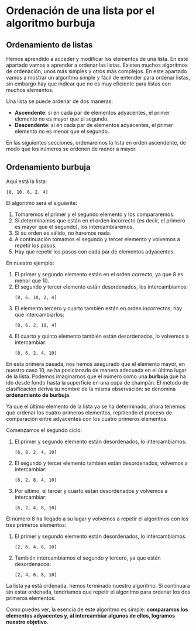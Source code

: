 # Ordenación de una lista por el algoritmo burbuja

## Ordenamiento de listas

Hemos aprendido a acceder y modificar los elementos de una lista. En este apartado vamos a aprender a ordenar las listas. Existen muchos algoritmos de ordenación, unos más simples y otros más complejos. En este apartado vamos a mostrar un algoritmo simple y fácil de entender para ordenar listas, sin embargo hay que indicar que no es muy eficiente para listas con muchos elementos.

Una lista se puede ordenar de dos maneras:

* **Ascendente**: si en cada par de elementos adyacentes, el primer elemento no es mayor que el segundo.
* **Descendente**: si en cada par de elementos adyacentes, el primer elemento no es menor que el segundo.

En las siguientes secciones, ordenaremos la lista en orden ascendente, de modo que los números se ordenen de menor a mayor.

## Ordenamiento burbuja

Aquí está la lista:

```
[8, 10, 6, 2, 4]
```

El algoritmo será el siguiente:

1. Tomaremos el primer y el segundo elemento y los compararemos.
2. Si determinamos que están en el orden incorrecto (es decir, el primero es mayor que el segundo), los intercambiaremos.
3. Si su orden es válido, no haremos nada. 
4. A continuación tomamos el segundo y tercer elemento y volvemos a repetir los pasos.
5. Hay que repetir los pasos con cada par de elementos adyacentes.

En nuestro ejemplo:

1. El primer y segundo elemento están en el orden correcto, ya que 8 es menor que 10.
2. El segundo y tercer elemento están desordenados, los intercambiamos:
    ```
    [8, 6, 10, 2, 4]
    ```
3. El elemento tercero y cuarto también están en orden incorrectos, hay que intercambiarlos:
    ```
    [8, 6, 2, 10, 4]
    ```
4. El cuarto y quinto elemento también están desordenados, lo volvemos a intercambiar:
    ```
    [8, 6, 2, 4, 10]
    ```

En esta primera pasada, nos hemos asegurado que el elemento mayor, en nuestro caso 10, se ha posicionado de manera adecuada en el último lugar de la lista. Podemos imaginarnos que el número como una **burbuja** que ha ido desde fondo hasta la superficie en una copa de champán. El método de clasificación deriva su nombre de la misma observación: se denomina **ordenamiento de burbuja**.

Ya que el último elemento de la lista ya se ha determinado, ahora tenemos que ordenar los cuatro primeros elementos, repitiendo el proceso de comparación entre adyacentes con los cuatro primeros elementos.

Comenzamos el segundo ciclo:

1. El primer y segundo elemento están desordenados, lo intercambiamos:
    ```
    [6, 8, 2, 4, 10]
    ```
2. El segundo y tercer elemento también están desordenados, volvemos a intercambiar:
    ```
    [6, 2, 8, 4, 10]
    ```
3. Por último, el tercer y cuarto están desordenados y volvemos a intercambiar:
    ```
    [6, 2, 4, 8, 10]
    ```

El número 8 ha llegado a su lugar y volvemos a repetir el algoritmos con los tres primeros elementos:

1. El primer y segundo elemento están desordenados, lo intercambiamos.
    ```
    [2, 6, 4, 8, 10]
    ```
2. También intercambiamos el segundo y tercero, ya que están desordenados:
    ```
    [2, 4, 6, 8, 10]
    ```
La lista ya está ordenada, hemos terminado nuestro algoritmo. Si continuara sin estar ordenada, tendríamos que repetir el algoritmo para ordenar los dos primeros elementos.

Como puedes ver, la esencia de este algoritmo es simple: **comparamos los elementos adyacentes y, al intercambiar algunos de ellos, logramos nuestro objetivo**.

